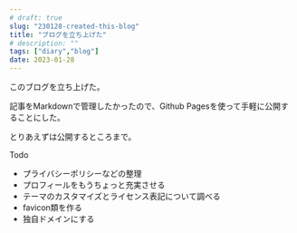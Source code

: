 ```yaml
---
# draft: true
slug: "230128-created-this-blog"
title: "ブログを立ち上げた"
# description: ""
tags: ["diary","blog"]
date: 2023-01-28
---
```


このブログを立ち上げた。

記事をMarkdownで管理したかったので、Github Pagesを使って手軽に公開することにした。

とりあえずは公開するところまで。

Todo

- プライバシーポリシーなどの整理
- プロフィールをもうちょっと充実させる
- テーマのカスタマイズとライセンス表記について調べる
- favicon類を作る
- 独自ドメインにする
